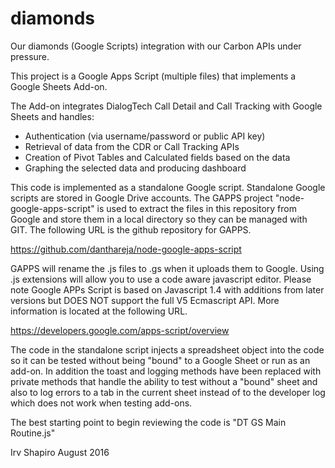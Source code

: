 # diamonds
Our diamonds (Google Scripts) integration with our Carbon APIs under pressure.

This project is a Google Apps Script (multiple files) that implements a Google Sheets Add-on.

The Add-on integrates DialogTech Call Detail and Call Tracking with Google Sheets and handles:

- Authentication (via username/password or public API key)
- Retrieval of data from the CDR or Call Tracking APIs
- Creation of Pivot Tables and Calculated fields based on the data
- Graphing the selected data and producing dashboard

This code is implemented as a standalone Google script.  Standalone Google scripts are stored
in Google Drive accounts.   The GAPPS project "node-google-apps-script" is used to extract the
files in this repository from Google and store them in a local directory so they can be managed
with GIT.  The following URL is the github repository for GAPPS.

https://github.com/danthareja/node-google-apps-script

GAPPS will rename the .js files to .gs when it uploads them to Google.  Using .js extensions
will allow you to use a code aware javascript editor.   Please note Google APPs Script is based 
on Javascript 1.4 with additions from later versions but DOES NOT support the full V5 Ecmascript
API.  More information is located at the following URL.

https://developers.google.com/apps-script/overview

The code in the standalone script injects a spreadsheet object into the code so it can be tested
without being "bound" to a Google Sheet or run as an add-on.  In addition the toast and logging 
methods have been replaced with private methods that handle the ability to test without a "bound"
sheet and also to log errors to a tab in the current sheet instead of to the developer log which
does not work when testing add-ons.

The best starting point to begin reviewing the code is "DT GS Main Routine.js"

Irv Shapiro
August 2016
